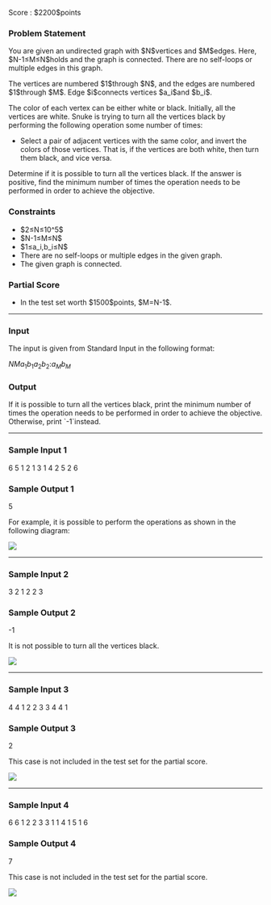 
<div>

<span>

<span>

<p>
Score : $2200$points
</p>

<div>

<section>

### **Problem Statement**

<p>
You are given an undirected graph with $N$vertices and $M$edges.
Here, $N-1≤M≤N$holds and the graph is connected.
There are no self-loops or multiple edges in this graph.
</p>

<p>
The vertices are numbered $1$through $N$, and the edges are numbered $1$through $M$.
Edge $i$connects vertices $a_i$and $b_i$.
</p>

<p>
The color of each vertex can be either white or black.
Initially, all the vertices are white.
Snuke is trying to turn all the vertices black by performing the following operation some number of times:
</p>

<ul>

<li>
Select a pair of adjacent vertices with the same color, and invert the colors of those vertices. That is, if the vertices are both white, then turn them black, and vice versa.
</li>

</ul>

<p>
Determine if it is possible to turn all the vertices black. If the answer is positive, find the minimum number of times the operation needs to be performed in order to achieve the objective.
</p>

</section>

</div>

<div>

<section>

### **Constraints**

<ul>

<li>
$2≤N≤10^5$
</li>

<li>
$N-1≤M≤N$
</li>

<li>
$1≤a_i,b_i≤N$
</li>

<li>
There are no self-loops or multiple edges in the given graph.
</li>

<li>
The given graph is connected.
</li>

</ul>

</section>

</div>

<div>

<section>

### **Partial Score**

<ul>

<li>
In the test set worth $1500$points, $M=N-1$.
</li>

</ul>

</section>

</div>

---

<div>

<div>

<section>

### **Input**

<p>
The input is given from Standard Input in the following format:
</p>

<div>

$N$$M$$a_1$$b_1$$a_2$$b_2$$:$$a_M$$b_M$
</div>

</section>

</div>

<div>

<section>

### **Output**

<p>
If it is possible to turn all the vertices black, print the minimum number of times the operation needs to be performed in order to achieve the objective.
Otherwise, print `-1`instead.
</p>

</section>

</div>

</div>

---

<div>

<section>

### **Sample Input 1**

<div>

6 5
1 2
1 3
1 4
2 5
2 6

</div>

</section>

</div>

<div>

<section>

### **Sample Output 1**

<div>

5

</div>

<p>
For example, it is possible to perform the operations as shown in the following diagram:
</p>

<p>

<img src="https://atcoder.jp/img/agc/004/gatbantar/F_1.png">

</img>

</p>

</section>

</div>

---

<div>

<section>

### **Sample Input 2**

<div>

3 2
1 2
2 3

</div>

</section>

</div>

<div>

<section>

### **Sample Output 2**

<div>

-1

</div>

<p>
It is not possible to turn all the vertices black.
</p>

<p>

<img src="https://atcoder.jp/img/agc/004/gatbantar/F_2.png">

</img>

</p>

</section>

</div>

---

<div>

<section>

### **Sample Input 3**

<div>

4 4
1 2
2 3
3 4
4 1

</div>

</section>

</div>

<div>

<section>

### **Sample Output 3**

<div>

2

</div>

<p>
This case is not included in the test set for the partial score.
</p>

<p>

<img src="https://atcoder.jp/img/agc/004/gatbantar/F_3.png">

</img>

</p>

</section>

</div>

---

<div>

<section>

### **Sample Input 4**

<div>

6 6
1 2
2 3
3 1
1 4
1 5
1 6

</div>

</section>

</div>

<div>

<section>

### **Sample Output 4**

<div>

7

</div>

<p>
This case is not included in the test set for the partial score.
</p>

<p>

<img src="https://atcoder.jp/img/agc/004/gatbantar/F_4.png">

</img>

</p>

</section>

</div>

</span>

</span>

</div>
